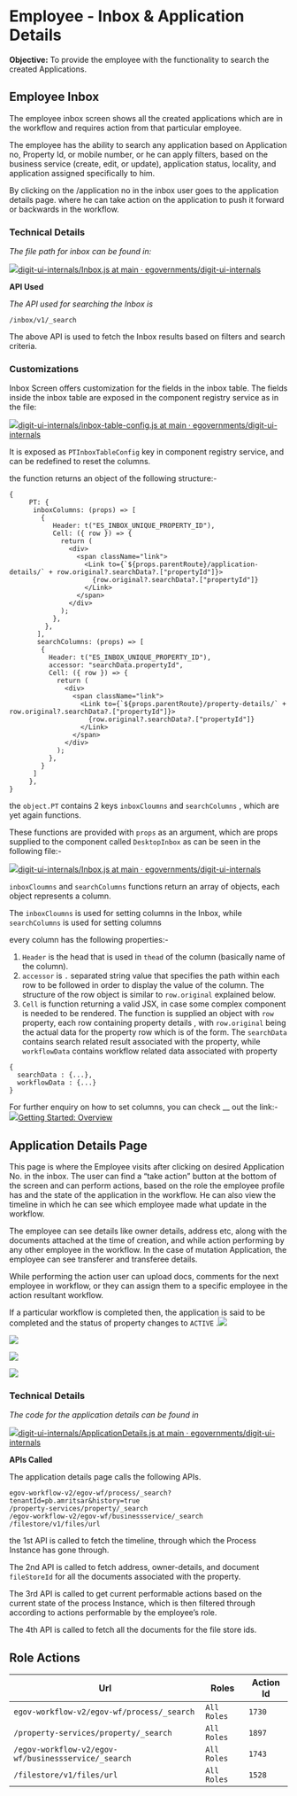 # Employee - Inbox & Application Details

**Objective:** To provide the employee with the functionality to search the created Applications.

## **Employee Inbox**

&#x20;The employee inbox screen shows all the created applications which are in the workflow and requires action from that particular employee.



The employee has the ability to search any application based on Application no, Property Id, or mobile number, or he can apply filters, based on the business service (create, edit, or update), application status, locality, and application assigned specifically to him.

By clicking on the /application no in the inbox user goes to the application details page. where he can take action on the application to push it forward or backwards in the workflow.

### **Technical Details**

_The file path for inbox can be found in:_

[![](https://github.com/fluidicon.png)digit-ui-internals/Inbox.js at main · egovernments/digit-ui-internals](https://github.com/egovernments/digit-ui-internals/blob/main/packages/modules/pt/src/pages/employee/Inbox.js)

**API Used**

_The API used for searching the Inbox is_

```
/inbox/v1/_search
```

The above API is used to fetch the Inbox results based on filters and search criteria.

### **Customizations**

Inbox Screen offers customization for the fields in the inbox table. The fields inside the inbox table are exposed in the component registry service as in the file:

[![](https://github.com/fluidicon.png)digit-ui-internals/inbox-table-config.js at main · egovernments/digit-ui-internals](https://github.com/egovernments/digit-ui-internals/blob/main/packages/modules/pt/src/config/inbox-table-config.js)

It is exposed as `PTInboxTableConfig` key in component registry service, and can be redefined to reset the columns.

the function returns an object of the following structure:-

```
{
     PT: {
      inboxColumns: (props) => [
        {
           Header: t("ES_INBOX_UNIQUE_PROPERTY_ID"),
           Cell: ({ row }) => {
             return (
               <div>
                 <span className="link">
                   <Link to={`${props.parentRoute}/application-details/` + row.original?.searchData?.["propertyId"]}>
                     {row.original?.searchData?.["propertyId"]}
                   </Link>
                 </span>
               </div>
             );
           },
         },
       ],
       searchColumns: (props) => [
        {
          Header: t("ES_INBOX_UNIQUE_PROPERTY_ID"),
          accessor: "searchData.propertyId",
          Cell: ({ row }) => {
            return (
              <div>
                <span className="link">
                  <Link to={`${props.parentRoute}/property-details/` + row.original?.searchData?.["propertyId"]}>
                    {row.original?.searchData?.["propertyId"]}
                  </Link>
                </span>
              </div>
            );
          },
        }
      ]
     },
}
```

the `object.PT` contains 2 keys `inboxCloumns` and `searchColumns` , which are yet again functions.

These functions are provided with `props` as an argument, which are props supplied to the component called `DesktopInbox` as can be seen in the following file:-

[![](https://github.com/fluidicon.png)digit-ui-internals/Inbox.js at main · egovernments/digit-ui-internals](https://github.com/egovernments/digit-ui-internals/blob/main/packages/modules/pt/src/pages/employee/Inbox.js)

&#x20;`inboxCloumns` and `searchColumns` functions return an array of objects, each object represents a column.

The `inboxCloumns` is used for setting columns in the Inbox, while `searchColumns` is used for setting columns

every column has the following properties:-

1. `Header` is the head that is used in `thead` of the column (basically name of the column).
2. `accessor` is `.` separated string value that specifies the path within each row to be followed in order to display the value of the column. The structure of the row object is similar to `row.original` explained below.
3. `Cell` is function returning a valid JSX, in case some complex component is needed to be rendered. The function is supplied an object with `row` property, each row containing property details , with `row.original` being the actual data for the property row which is of the form. The `searchData` contains search related result associated with the property, while `workflowData` contains workflow related data associated with property

```
{
  searchData : {...},
  workflowData : {...}
}
```

For further enquiry on how to set columns, you can check __ out the link:- [![](https://react-table.tanstack.com/\_next/static/images/favicon-07c3e551b48272d4685be76a6a7fb11c.png)Getting Started: Overview](https://react-table.tanstack.com/docs/overview)

## **Application Details Page**

This page is where the Employee visits after clicking on desired Application No. in the inbox. The user can find a “take action” button at the bottom of the screen and can perform actions, based on the role the employee profile has and the state of the application in the workflow. He can also view the timeline in which he can see which employee made what update in the workflow.

&#x20;The employee can see details like owner details, address etc, along with the documents attached at the time of creation, and while action performing by any other employee in the workflow. In the case of mutation Application, the employee can see transferer and transferee details.

While performing the action user can upload docs, comments for the next employee in workflow, or they can assign them to a specific employee in the action resultant workflow.

If a particular workflow is completed then, the application is said to be completed and the status of property changes to `ACTIVE` .![](blob:https://digit-discuss.atlassian.net/46368eb0-1300-41f9-ac13-7499ad9e3abd#media-blob-url=true\&id=78b55505-bcbe-40a9-9056-41529894bf70\&collection=contentId-1850277933\&contextId=1850277933\&mimeType=image%2Fpng\&name=image-20210729-040720.png\&size=201303\&width=1920\&height=1080)

![](<../../../../.gitbook/assets/image (114).png>)

![](<../../../../.gitbook/assets/image (228).png>)

![](<../../../../.gitbook/assets/image (213).png>)

### **Technical Details**

_The code for the application details can be found in_

[![](https://github.com/fluidicon.png)digit-ui-internals/ApplicationDetails.js at main · egovernments/digit-ui-internals](https://github.com/egovernments/digit-ui-internals/blob/main/packages/modules/pt/src/pages/employee/ApplicationDetails.js)

**APIs Called**

The application details page calls the following APIs.

```
egov-workflow-v2/egov-wf/process/_search?tenantId=pb.amritsar&history=true
/property-services/property/_search
/egov-workflow-v2/egov-wf/businessservice/_search
/filestore/v1/files/url
```

the 1st API is called to fetch the timeline, through which the Process Instance has gone through.

The 2nd API is called to fetch address, owner-details, and document `fileStoreId` for all the documents associated with the property.

The 3rd API is called to get current performable actions based on the current state of the process Instance, which is then filtered through according to actions performable by the employee’s role.

The 4th API is called to fetch all the documents for the file store ids.

## **Role Actions**

| **Url**                                             | **Roles**   | **Action Id** |
| --------------------------------------------------- | ----------- | ------------- |
| `egov-workflow-v2/egov-wf/process/_search`          | `All Roles` | `1730`        |
| `/property-services/property/_search`               | `All Roles` | `1897`        |
| `/egov-workflow-v2/egov-wf/businessservice/_search` | `All Roles` | `1743`        |
| `/filestore/v1/files/url`                           | `All Roles` | `1528`        |



